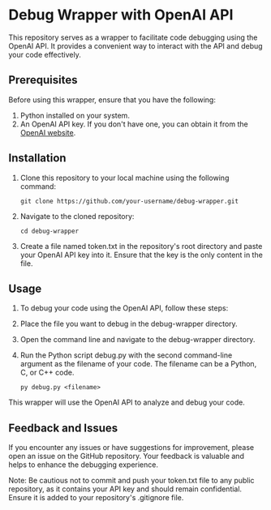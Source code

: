 # Debug Wrapper with OpenAI API

This repository serves as a wrapper to facilitate code debugging using the OpenAI API. It provides a convenient way to interact with the API and debug your code effectively.

## Prerequisites

Before using this wrapper, ensure that you have the following:

1. Python installed on your system.
2. An OpenAI API key. If you don't have one, you can obtain it from the [OpenAI website](https://openai.com).

## Installation

1. Clone this repository to your local machine using the following command:

   ```shell
   git clone https://github.com/your-username/debug-wrapper.git

2. Navigate to the cloned repository:

   ```shell
   cd debug-wrapper

3. Create a file named token.txt in the repository's root directory and paste your OpenAI API key into it. Ensure that the key is the only content in the file.

## Usage
1. To debug your code using the OpenAI API, follow these steps:
2. Place the file you want to debug in the debug-wrapper directory.
3. Open the command line and navigate to the debug-wrapper directory.
4. Run the Python script debug.py with the second command-line argument as the filename of your code. The filename can be a Python, C, or C++ code.

   ```
   py debug.py <filename>
   
  This wrapper will use the OpenAI API to analyze and debug your code.
  
 ## Feedback and Issues
 If you encounter any issues or have suggestions for improvement, please open an issue on the GitHub repository. Your feedback is valuable and helps to enhance the debugging experience.

Note: Be cautious not to commit and push your token.txt file to any public repository, as it contains your API key and should remain confidential. Ensure it is added to your repository's .gitignore file.
